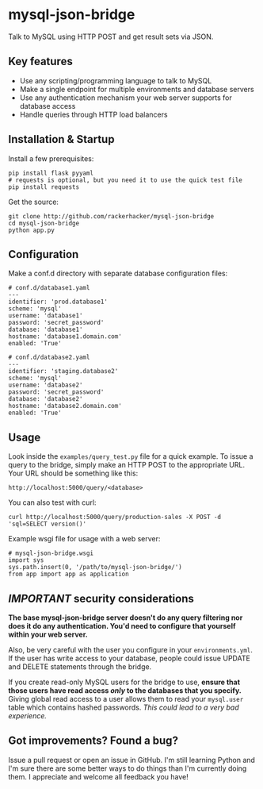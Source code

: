 mysql-json-bridge
=================
Talk to MySQL using HTTP POST and get result sets via JSON.

Key features
------------

* Use any scripting/programming language to talk to MySQL
* Make a single endpoint for multiple environments and database servers
* Use any authentication mechanism your web server supports for database access
* Handle queries through HTTP load balancers

Installation & Startup
----------------------
Install a few prerequisites:

    pip install flask pyyaml
    # requests is optional, but you need it to use the quick test file
    pip install requests 

Get the source:

    git clone http://github.com/rackerhacker/mysql-json-bridge
    cd mysql-json-bridge
    python app.py

Configuration
-------------
Make a conf.d directory with separate database configuration files:

    # conf.d/database1.yaml
    ---
    identifier: 'prod.database1'
    scheme: 'mysql'
    username: 'database1'
    password: 'secret_password'
    database: 'database1'
    hostname: 'database1.domain.com'
    enabled: 'True'

    # conf.d/database2.yaml
    ---
    identifier: 'staging.database2'
    scheme: 'mysql'
    username: 'database2'
    password: 'secret_password'
    database: 'database2'
    hostname: 'database2.domain.com'
    enabled: 'True'

Usage
-----
Look inside the `examples/query_test.py` file for a quick example.  To issue a query to the bridge, simply make an HTTP POST to the appropriate URL.  Your URL should be something like this:

    http://localhost:5000/query/<database>

You can also test with curl:

    curl http://localhost:5000/query/production-sales -X POST -d 'sql=SELECT version()'

Example wsgi file for usage with a web server:

    # mysql-json-bridge.wsgi
    import sys
    sys.path.insert(0, '/path/to/mysql-json-bridge/')
    from app import app as application

*IMPORTANT* security considerations
-----------------------------------
**The base mysql-json-bridge server doesn't do any query filtering nor does it do any authentication.  You'd need to configure that yourself within your web server.**

Also, be very careful with the user you configure in your `environments.yml`.  If the user has write access to your database, people could issue UPDATE and DELETE statements through the bridge.

If you create read-only MySQL users for the bridge to use, **ensure that those users have read access *only* to the databases that you specify.**  Giving global read access to a user allows them to read your `mysql.user` table which contains hashed passwords.  *This could lead to a very bad experience.*

Got improvements?  Found a bug?
-------------------------------
Issue a pull request or open an issue in GitHub.  I'm still learning Python and I'm sure there are some better ways to do things than I'm currently doing them.  I appreciate and welcome all feedback you have!
